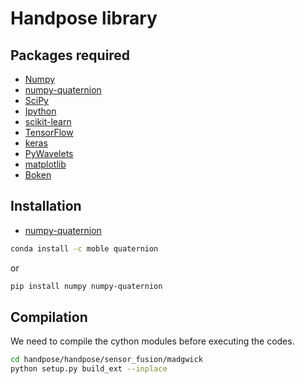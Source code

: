 # Handpose library


## Packages required

* [Numpy](http://www.numpy.org/)
* [numpy-quaternion](https://github.com/moble/quaternion)
* [SciPy](http://www.scipy.org/)
* [Ipython](http://ipython.org/)
* [scikit-learn](http://scikit-learn.org/stable/)
* [TensorFlow](https://www.tensorflow.org/)
* [keras](http://keras.io/)
* [PyWavelets](https://pywavelets.readthedocs.io)
* [matplotlib](http://matplotlib.org/)
* [Boken](http://bokeh.pydata.org)

## Installation

* [numpy-quaternion](https://github.com/moble/quaternion)
  
```sh
conda install -c moble quaternion
```
or
```sh
pip install numpy numpy-quaternion
```

## Compilation

We need to compile the cython modules before executing the codes.

```sh
cd handpose/handpose/sensor_fusion/madgwick
python setup.py build_ext --inplace
```


